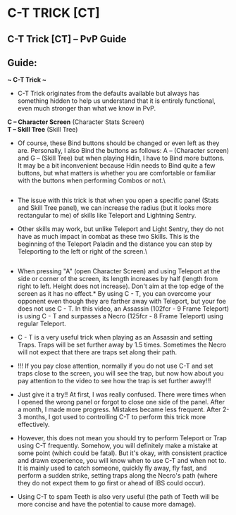 # C-T TRICK \[CT]

## C-T Trick \[CT] – PvP Guide

## Guide:

**\~ C-T Trick \~**

* C-T Trick originates from the defaults available but always has something hidden to help us understand that it is entirely functional, even much stronger than what we know in PvP.

**C – Character Screen** (Character Stats Screen)\
**T – Skill Tree** (Skill Tree)

*   Of course, these Bind buttons should be changed or even left as they are. Personally, I also Bind the buttons as follows: A – (Character screen) and G – (Skill Tree) but when playing Hdin, I have to Bind more buttons. It may be a bit inconvenient because Hdin needs to Bind quite a few buttons, but what matters is whether you are comfortable or familiar with the buttons when performing Combos or not.\

    <figure><img src="https://i0.wp.com/tm.diablo2-vn.com/app/uploads/2022/06/ct6-300x233.jpg?resize=529%2C411&#x26;ssl=1" alt=""><figcaption></figcaption></figure>
* The issue with this trick is that when you open a specific panel (Stats and Skill Tree panel), we can increase the radius (but it looks more rectangular to me) of skills like Teleport and Lightning Sentry.
*   Other skills may work, but unlike Teleport and Light Sentry, they do not have as much impact in combat as these two Skills. This is the beginning of the Teleport Paladin and the distance you can step by Teleporting to the left or right of the screen.\

    <figure><img src="https://i0.wp.com/tm.diablo2-vn.com/app/uploads/2022/06/ct7-300x233.jpg?resize=522%2C406&#x26;ssl=1" alt=""><figcaption></figcaption></figure>
* When pressing "A" (open Character Screen) and using Teleport at the side or corner of the screen, its length increases by half (length from right to left. Height does not increase). Don't aim at the top edge of the screen as it has no effect.* By using C - T, you can overcome your opponent even though they are farther away with Teleport, but your foe does not use C - T. In this video, an Assassin (102fcr - 9 Frame Teleport) is using C - T and surpasses a Necro (125fcr - 8 Frame Teleport) using regular Teleport.
* C - T is a very useful trick when playing as an Assassin and setting Traps. Traps will be set further away by 1.5 times. Sometimes the Necro will not expect that there are traps set along their path.
* !!! If you pay close attention, normally if you do not use C-T and set traps close to the screen, you will see the trap, but now how about you pay attention to the video to see how the trap is set further away!!!
* Just give it a try!! At first, I was really confused. There were times when I opened the wrong panel or forgot to close one side of the panel. After a month, I made more progress. Mistakes became less frequent. After 2-3 months, I got used to controlling C-T to perform this trick more effectively.
* However, this does not mean you should try to perform Teleport or Trap using C-T frequently. Somehow, you will definitely make a mistake at some point (which could be fatal). But it's okay, with consistent practice and drawn experience, you will know when to use C-T and when not to. It is mainly used to catch someone, quickly fly away, fly fast, and perform a sudden strike, setting traps along the Necro's path (where they do not expect them to go first or ahead of IBS could occur).
* Using C-T to spam Teeth is also very useful (the path of Teeth will be more concise and have the potential to cause more damage).